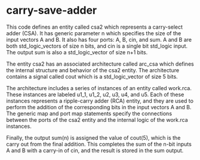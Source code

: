 # carry-save-adder

This code defines an entity called csa2 which represents a carry-select adder (CSA). It has generic parameter n which specifies the size of the input vectors A and B. It also has four ports: A, B, cin, and sum. A and B are both std_logic_vectors of size n bits, and cin is a single bit std_logic input. The output sum is also a std_logic_vector of size n+1 bits.

The entity csa2 has an associated architecture called arc_csa which defines the internal structure and behavior of the csa2 entity. The architecture contains a signal called cout which is a std_logic_vector of size 5 bits.

The architecture includes a series of instances of an entity called work.rca. These instances are labeled u1_1, u1_2, u2, u3, u4, and u5. Each of these instances represents a ripple-carry adder (RCA) entity, and they are used to perform the addition of the corresponding bits in the input vectors A and B. The generic map and port map statements specify the connections between the ports of the csa2 entity and the internal logic of the work.rca instances.

Finally, the output sum(n) is assigned the value of cout(5), which is the carry out from the final addition. This completes the sum of the n-bit inputs A and B with a carry-in of cin, and the result is stored in the sum output.
